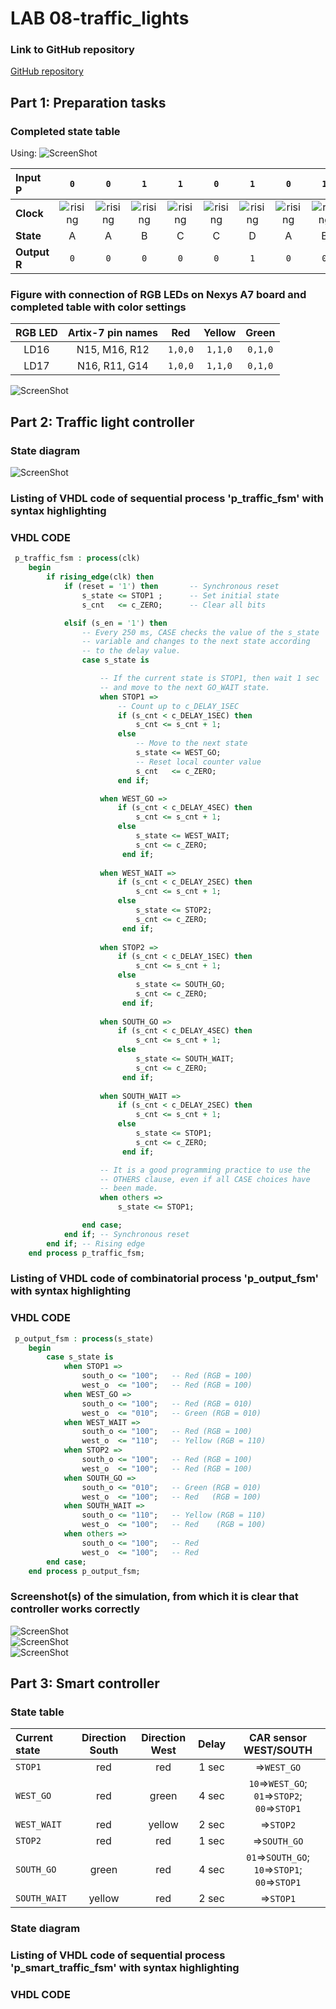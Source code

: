 # LAB 08-traffic_lights


### Link to GitHub repository
[GitHub repository](https://github.com/amwellius/Digital-electronics-1)


## Part 1: Preparation tasks

### Completed state table
Using:
   ![ScreenShot](images/1_1.PNG)


| **Input P** | `0` | `0` | `1` | `1` | `0` | `1` | `0` | `1` | `1` | `1` | `1` | `0` | `0` | `1` | `1` | `1` |
| :-- | :-: | :-: | :-: | :-: | :-: | :-: | :-: | :-: | :-: | :-: | :-: | :-: | :-: | :-: | :-: | :-: |
| **Clock** | ![rising](images/eq_uparrow.png) | ![rising](images/eq_uparrow.png) | ![rising](images/eq_uparrow.png) | ![rising](images/eq_uparrow.png) | ![rising](images/eq_uparrow.png) | ![rising](images/eq_uparrow.png) | ![rising](images/eq_uparrow.png) | ![rising](images/eq_uparrow.png) | ![rising](images/eq_uparrow.png) | ![rising](images/eq_uparrow.png) | ![rising](images/eq_uparrow.png) | ![rising](images/eq_uparrow.png) | ![rising](images/eq_uparrow.png) | ![rising](images/eq_uparrow.png) | ![rising](images/eq_uparrow.png) | ![rising](images/eq_uparrow.png) |
| **State** | A | A | B | C | C | D | A | B | C | D | B | B | B | C | D | B |
| **Output R** | `0` | `0` | `0` | `0` | `0` | `1` | `0` | `0` |`0`  | `1` |`0`  | `0` | `0` |`0`  | `1` | `0` |


### Figure with connection of RGB LEDs on Nexys A7 board and completed table with color settings

| **RGB LED** | **Artix-7 pin names** | **Red** | **Yellow** | **Green** |
| :-: | :-: | :-: | :-: | :-: |
| LD16 | N15, M16, R12 | `1,0,0` | `1,1,0` | `0,1,0` |
| LD17 | N16, R11, G14 | `1,0,0` | `1,1,0` | `0,1,0` |

   ![ScreenShot](images/1_2.PNG)


## Part 2: Traffic light controller

### State diagram
 ![ScreenShot](images/2_0.PNG)
 
### Listing of VHDL code of sequential process 'p_traffic_fsm' with syntax highlighting
### VHDL CODE 
```vhdl
 p_traffic_fsm : process(clk)
    begin
        if rising_edge(clk) then
            if (reset = '1') then       -- Synchronous reset
                s_state <= STOP1 ;      -- Set initial state
                s_cnt   <= c_ZERO;      -- Clear all bits

            elsif (s_en = '1') then
                -- Every 250 ms, CASE checks the value of the s_state 
                -- variable and changes to the next state according 
                -- to the delay value.
                case s_state is

                    -- If the current state is STOP1, then wait 1 sec
                    -- and move to the next GO_WAIT state.
                    when STOP1 =>
                        -- Count up to c_DELAY_1SEC
                        if (s_cnt < c_DELAY_1SEC) then
                            s_cnt <= s_cnt + 1;
                        else
                            -- Move to the next state
                            s_state <= WEST_GO;
                            -- Reset local counter value
                            s_cnt   <= c_ZERO;
                        end if;

                    when WEST_GO =>
                        if (s_cnt < c_DELAY_4SEC) then
                            s_cnt <= s_cnt + 1;
                        else
                            s_state <= WEST_WAIT;
                            s_cnt <= c_ZERO;
                         end if;
                         
                    when WEST_WAIT =>
                        if (s_cnt < c_DELAY_2SEC) then
                            s_cnt <= s_cnt + 1;
                        else
                            s_state <= STOP2;
                            s_cnt <= c_ZERO;
                         end if; 
                         
                    when STOP2 =>
                        if (s_cnt < c_DELAY_1SEC) then
                            s_cnt <= s_cnt + 1;
                        else
                            s_state <= SOUTH_GO;
                            s_cnt <= c_ZERO;
                         end if; 
                         
                    when SOUTH_GO =>
                        if (s_cnt < c_DELAY_4SEC) then
                            s_cnt <= s_cnt + 1;
                        else
                            s_state <= SOUTH_WAIT;
                            s_cnt <= c_ZERO;
                         end if;
                         
                    when SOUTH_WAIT =>
                        if (s_cnt < c_DELAY_2SEC) then
                            s_cnt <= s_cnt + 1;
                        else
                            s_state <= STOP1;
                            s_cnt <= c_ZERO;
                         end if;

                    -- It is a good programming practice to use the 
                    -- OTHERS clause, even if all CASE choices have 
                    -- been made. 
                    when others =>
                        s_state <= STOP1;

                end case;
            end if; -- Synchronous reset
        end if; -- Rising edge
    end process p_traffic_fsm;
```

### Listing of VHDL code of combinatorial process 'p_output_fsm' with syntax highlighting
### VHDL CODE
```vhdl
 p_output_fsm : process(s_state)
    begin
        case s_state is
            when STOP1 =>
                south_o <= "100";   -- Red (RGB = 100)
                west_o  <= "100";   -- Red (RGB = 100)
            when WEST_GO =>
                south_o <= "100";   -- Red (RGB = 010)
                west_o  <= "010";   -- Green (RGB = 010)
            when WEST_WAIT =>
                south_o <= "100";   -- Red (RGB = 100)
                west_o  <= "110";   -- Yellow (RGB = 110)                
            when STOP2 =>
                south_o <= "100";   -- Red (RGB = 100)
                west_o  <= "100";   -- Red (RGB = 100)
            when SOUTH_GO =>
                south_o <= "010";   -- Green (RGB = 010)
                west_o  <= "100";   -- Red   (RGB = 100)
            when SOUTH_WAIT =>
                south_o <= "110";   -- Yellow (RGB = 110)
                west_o  <= "100";   -- Red    (RGB = 100)     
            when others =>
                south_o <= "100";   -- Red
                west_o  <= "100";   -- Red
        end case;
    end process p_output_fsm;

```

### Screenshot(s) of the simulation, from which it is clear that controller works correctly
![ScreenShot](images/2_1.PNG)  
![ScreenShot](images/2_2.PNG)  
![ScreenShot](images/2_3.PNG)  


## Part 3: Smart controller
### State table
| **Current state** | **Direction South** | **Direction West** | **Delay** | **CAR sensor WEST/SOUTH** |
| :-- | :-: | :-: | :-: | :-: |
| `STOP1`      | red    | red | 1 sec | =>`WEST_GO` |
| `WEST_GO`    | red    | green | 4 sec | `10`=>`WEST_GO`;  `01`=>`STOP2`; `00`=>`STOP1` |
| `WEST_WAIT`  | red    | yellow | 2 sec | =>`STOP2` |
| `STOP2`      | red    | red | 1 sec | =>`SOUTH_GO` |
| `SOUTH_GO`   | green  | red | 4 sec | `01`=>`SOUTH_GO`;  `10`=>`STOP1`; `00`=>`STOP1` |
| `SOUTH_WAIT` | yellow | red | 2 sec | =>`STOP1` |

### State diagram

### Listing of VHDL code of sequential process 'p_smart_traffic_fsm' with syntax highlighting
### VHDL CODE 
```vhdl


```


